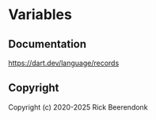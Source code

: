 # Variables

## Documentation

https://dart.dev/language/records

## Copyright

Copyright (c) 2020-2025 Rick Beerendonk

